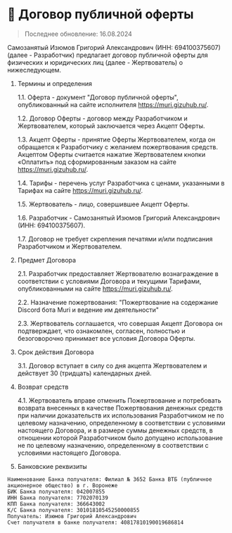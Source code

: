 # 💸 Договор публичной оферты
> Последнее обновление: 16.08.2024

Самозанятый Изюмов Григорий Александрович (ИНН: 694100375607) (далее - Разработчик) предлагает договор публичной оферты для физических и юридических лиц (далее - Жертвователь) о нижеследующем.

1. Термины и определения

    1.1. Оферта - документ "Договор публичной оферты", опубликованный на сайте исполнителя https://muri.gizuhub.ru/.

    1.2. Договор Оферты - договор между Разработчиком и Жертвователем, который заключается через Акцепт Оферты.

    1.3. Акцепт Оферты - принятие Оферты Жертвователем, когда он обращается к Разработчику с желанием пожертвования средств. Акцептом Оферты считается нажатие Жертвователем кнопки «Оплатить» под сформированным заказом на сайте https://muri.gizuhub.ru/.

    1.4. Тарифы - перечень услуг Разработчика с ценами, указанными в Тарифах на сайте https://muri.gizuhub.ru/.

    1.5. Жертвователь - лицо, совершившее Акцепт Оферты.

    1.6. Разработчик - Самозанятый Изюмов Григорий Александрович (ИНН: 694100375607).

    1.7. Договор не требует скрепления печатями и/или подписания Разработчиком и Жертвователем.

2. Предмет Договора

    2.1. Разработчик предоставляет Жертвователю вознаграждение в соответствии с условиями Договора и текущими Тарифами, опубликованными на сайте https://muri.gizuhub.ru/.

    2.2. Назначение пожертвования: "Пожертвование на содержание Discord бота Muri и ведение им деятельности"

    2.3. Жертвователь соглашается, что совершая Акцепт Договора он подтверждает, что ознакомлен, согласен, полностью и безоговорочно принимает все условия Договора Оферты.

3. Срок действия Договора

    3.1. Договор вступает в силу со дня акцепта Жертвователем и действует 30 (тридцать) календарных дней.

4. Возврат средств

    4.1. Жертвователь вправе отменить Пожертвование и потребовать возврата внесенных в качестве Пожертвования денежных средств при наличии доказательств их использования Разработчиком не по целевому назначению, определенному в соответствии с условиями настоящего Договора, и в размере суммы денежных средств, в отношении которой Разработчиком было допущено использование не по целевому назначению, определенному в соответствии с условиями настоящего Договора.

5. Банковские реквизиты
```
Наименование Банка получателя: Филиал № 3652 Банка ВТБ (публичное акционерное общество) в г. Воронеже
БИК Банка получателя: 042007855
ИНН Банка получателя: 7702070139
КПП Банка получателя: 366643002
К/С Банка получателя: 30101810545250000855
Получатель: Изюмов Григорий Александрович
Счет получателя в банке получателя: 40817810190019686814
```
